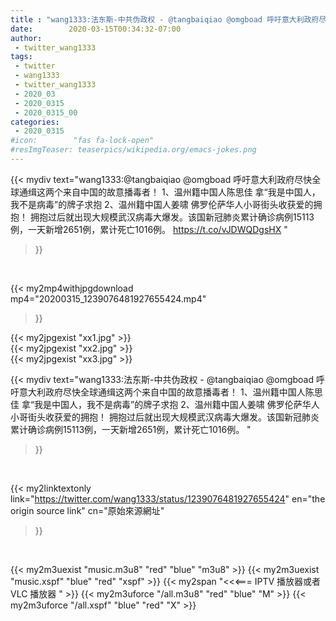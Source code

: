 ```yaml
---
title : "wang1333:法东斯-中共伪政权 - @tangbaiqiao @omgboad 呼吁意大利政府尽快全球通缉这两个来自中国的故意播毒者！  1、温州籍中国人陈思佳 拿“我是中国人，我不是病毒”的牌子求抱 2、温州籍中国人姜啸 佛罗伦萨华人小哥街头收获爱的拥抱！  拥抱过后就出现大规模武汉病毒大爆发。该国新冠肺炎累计确诊病例15113例，一天新增2651例，累计死亡1016例。 "
date:        2020-03-15T00:34:32-07:00
author:
 - twitter_wang1333
tags:
 - twitter
 - wang1333
 - twitter_wang1333
 - 2020_03
 - 2020_0315
 - 2020_0315_00
categories:
 - 2020_0315
#icon:        "fas fa-lock-open"
#resImgTeaser: teaserpics/wikipedia.org/emacs-jokes.png
---
```


{{< mydiv text="wang1333:@tangbaiqiao @omgboad 呼吁意大利政府尽快全球通缉这两个来自中国的故意播毒者！  1、温州籍中国人陈思佳 拿“我是中国人，我不是病毒”的牌子求抱 2、温州籍中国人姜啸 佛罗伦萨华人小哥街头收获爱的拥抱！  拥抱过后就出现大规模武汉病毒大爆发。该国新冠肺炎累计确诊病例15113例，一天新增2651例，累计死亡1016例。 https://t.co/vJDWQDgsHX "
>}}
<br>


{{< my2mp4withjpgdownload mp4="20200315_1239076481927655424.mp4"
>}}

{{< my2jpgexist "xx1.jpg" >}}<br>
{{< my2jpgexist "xx2.jpg" >}}<br>
{{< my2jpgexist "xx3.jpg" >}}<br>



{{< mydiv text="wang1333:法东斯-中共伪政权 - @tangbaiqiao @omgboad 呼吁意大利政府尽快全球通缉这两个来自中国的故意播毒者！  1、温州籍中国人陈思佳 拿“我是中国人，我不是病毒”的牌子求抱 2、温州籍中国人姜啸 佛罗伦萨华人小哥街头收获爱的拥抱！  拥抱过后就出现大规模武汉病毒大爆发。该国新冠肺炎累计确诊病例15113例，一天新增2651例，累计死亡1016例。 "
>}}
<br>

{{< my2linktextonly link="https://twitter.com/wang1333/status/1239076481927655424"
en="the origin source link" cn="原始來源網址"
>}}


<br>

{{< my2m3uexist "music.m3u8" "red"  "blue" "m3u8" >}} {{< my2m3uexist "music.xspf" "blue" "red"  "xspf" >}} {{< my2span "<<<=== IPTV 播放器或者 VLC 播放器 " >}} {{< my2m3uforce "/all.m3u8" "red"  "blue" "M" >}} {{< my2m3uforce "/all.xspf" "blue" "red"  "X" >}} 

